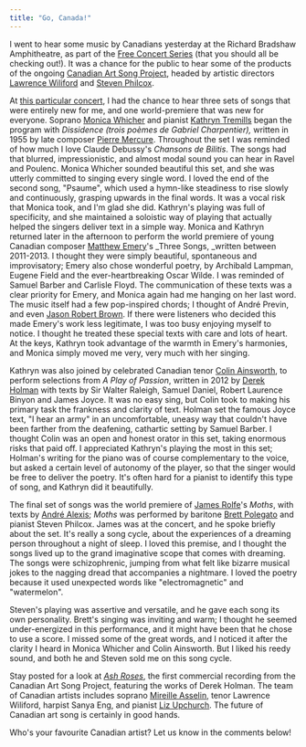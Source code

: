 ```yaml
---
title: "Go, Canada!"
---
```


I went to hear some music by Canadians yesterday at the Richard Bradshaw Amphitheatre, as part of the [Free Concert Series](http://www.coc.ca/PerformancesAndTickets/FreeConcertSeries.aspx) (that you should all be checking out!). It was a chance for the public to hear some of the products of the ongoing [Canadian Art Song Project](http://www.canadianartsongproject.ca/), headed by artistic directors [Lawrence Wiliford](http://www.lawrencewiliford.com/) and [Steven Philcox](http://www.music.utoronto.ca/faculty/faculty_members/faculty_n_to_z/steven_philcox.htm).

At [this particular concert](http://files.coc.ca/pdfs/concert140327.pdf), I had the chance to hear three sets of songs that were entirely new for me, and one world-premiere that was new for everyone. Soprano [Monica Whicher](https://learning.rcmusic.ca/glenn-gould-school/programs-and-faculty/studio-faculty-biographies/monica-whicher) and pianist [Kathryn Tremills](http://www.kathryntremills.com/) began the program with _Dissidence (trois poèmes de Gabriel Charpentier),_ written in 1955 by late composer [Pierre Mercure](http://en.wikipedia.org/wiki/Pierre_Mercure). Throughout the set I was reminded of how much I love Claude Debussy's _Chansons de Bilitis_. The songs had that blurred, impressionistic, and almost modal sound you can hear in Ravel and Poulenc. Monica Whicher sounded beautiful this set, and she was utterly committed to singing every single word. I loved the end of the second song, "Psaume", which used a hymn-like steadiness to rise slowly and continuously, grasping upwards in the final words. It was a vocal risk that Monica took, and I'm glad she did. Kathryn's playing was full of specificity, and she maintained a soloistic way of playing that actually helped the singers deliver text in a simple way.
Monica and Kathryn returned later in the afternoon to perform the world premiere of young Canadian composer [Matthew Emery](http://composermatthewemery.wordpress.com/)'s _Three Songs, _written between 2011-2013\. I thought they were simply beautiful, spontaneous and improvisatory; Emery also chose wonderful poetry, by Archibald Lampman, Eugene Field and the ever-heartbreaking Oscar Wilde. I was reminded of Samuel Barber and Carlisle Floyd. The communication of these texts was a clear priority for Emery, and Monica again had me hanging on her last word. The music itself had a few pop-inspired chords; I thought of André Previn, and even [Jason Robert Brown](http://jasonrobertbrown.com/). If there were listeners who decided this made Emery's work less legitimate, I was too busy enjoying myself to notice. I thought he treated these special texts with care and lots of heart. At the keys, Kathryn took advantage of the warmth in Emery's harmonies, and Monica simply moved me very, very much with her singing.

Kathryn was also joined by celebrated Canadian tenor [Colin Ainsworth](http://www.colinainsworth.ca/), to perform selections from _A Play of Passion_, written in 2012 by [Derek Holman](http://www.musiccentre.ca/node/37210/biography) with texts by Sir Walter Raleigh, Samuel Daniel, Robert Laurence Binyon and James Joyce. It was no easy sing, but Colin took to making his primary task the frankness and clarity of text. Holman set the famous Joyce text, "I hear an army" in an uncomfortable, uneasy way that couldn't have been farther from the deafening, cathartic setting by Samuel Barber. I thought Colin was an open and honest orator in this set, taking enormous risks that paid off. I appreciated Kathryn's playing the most in this set; Holman's writing for the piano was of course complementary to the voice, but asked a certain level of autonomy of the player, so that the singer would be free to deliver the poetry. It's often hard for a pianist to identify this type of song, and Kathryn did it beautifully.

The final set of songs was the world premiere of [James Rolfe](http://en.wikipedia.org/wiki/James_Rolfe_(composer))'s _Moths_, with texts by [André Alexis](http://www.thecanadianencyclopedia.com/en/article/andre-alexis/); _Moths_ was performed by baritone [Brett Polegato](http://www.brettpolegato.com/index.html) and pianist Steven Philcox. James was at the concert, and he spoke briefly about the set. It's really a song cycle, about the experiences of a dreaming person throughout a night of sleep. I loved this premise, and I thought the songs lived up to the grand imaginative scope that comes with dreaming. The songs were schizophrenic, jumping from what felt like bizarre musical jokes to the nagging dread that accompanies a nightmare. I loved the poetry because it used unexpected words like "electromagnetic" and "watermelon".

Steven's playing was assertive and versatile, and he gave each song its own personality. Brett's singing was inviting and warm; I thought he seemed under-energized in this performance, and it might have been that he chose to use a score. I missed some of the great words, and I noticed it after the clarity I heard in Monica Whicher and Colin Ainsworth. But I liked his reedy sound, and both he and Steven sold me on this song cycle.

Stay posted for a look at _[Ash Roses](http://www.musiccentre.ca/node/81884)_, the first commercial recording from the Canadian Art Song Project, featuring the works of Derek Holman. The team of Canadian artists includes soprano [Mireille Asselin](http://www.mireilleasselin.com/), tenor Lawrence Wiliford, harpist Sanya Eng, and pianist [Liz Upchurch](http://www.arts-orford.org/en/academie/professors/liz-upchurch-2/). The future of Canadian art song is certainly in good hands.

Who's your favourite Canadian artist? Let us know in the comments below!
